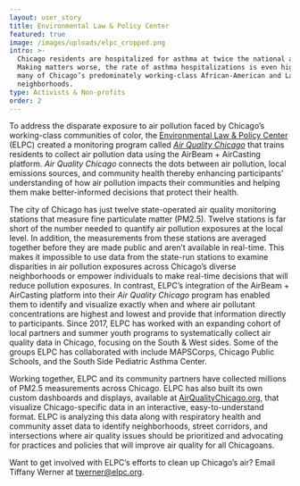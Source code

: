 ```yaml
---
layout: user_story
title: Environmental Law & Policy Center
featured: true
image: /images/uploads/elpc_cropped.png
intro: >-
  Chicago residents are hospitalized for asthma at twice the national average. 
  Making matters worse, the rate of asthma hospitalizations is even higher in
  many of Chicago’s predominately working-class African-American and Latinx
  neighborhoods. 
type: Activists & Non-profits
order: 2
---
```

To address the disparate exposure to air pollution faced by Chicago’s working-class communities of color, the <a href="http://elpc.org/">Environmental Law &amp; Policy Center</a> (ELPC) created a monitoring program called <a href="https://airqualitychicago.org/"><em>Air Quality Chicago</em></a> that trains residents to collect air pollution data using the AirBeam + AirCasting platform.  <em>Air Quality Chicago</em> connects the dots between air pollution, local emissions sources, and community health thereby enhancing participants’ understanding of how air pollution impacts their communities and helping them make better-informed decisions that protect their health.

The city of Chicago has just twelve state-operated air quality monitoring stations that measure fine particulate matter (PM2.5). Twelve stations is far short of the number needed to quantify air pollution exposures at the local level.  In addition, the measurements from these stations are averaged together before they are made public and aren’t available in real-time. This makes it impossible to use data from the state-run stations to examine disparities in air pollution exposures across Chicago’s diverse neighborhoods or empower individuals to make real-time decisions that will reduce pollution exposures.  In contrast, ELPC’s integration of the AirBeam + AirCasting platform into their <em>Air Quality Chicago</em> program has enabled them to identify and visualize exactly when and where air pollutant concentrations are highest and lowest and provide that information directly to participants.  Since 2017, ELPC has worked with an expanding cohort of local partners and summer youth programs to systematically collect air quality data in Chicago, focusing on the South &amp; West sides.  Some of the groups ELPC has collaborated with include MAPSCorps, Chicago Public Schools, and the South Side Pediatric Asthma Center.

Working together, ELPC and its community partners have collected millions of PM2.5 measurements across Chicago. ELPC has also built its own custom dashboards and displays, available at <a href="https://airqualitychicago.org/">AirQualityChicago.org</a>, that visualize Chicago-specific data in an interactive, easy-to-understand format. ELPC is analyzing this data along with respiratory health and community asset data to identify neighborhoods, street corridors, and intersections where air quality issues should be prioritized and advocating for practices and policies that will improve air quality for all Chicagoans.

Want to get involved with ELPC’s efforts to clean up Chicago’s air? Email Tiffany Werner at <a href="mailto:twerner@elpc.org">twerner@elpc.org</a>.
